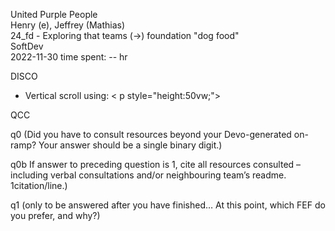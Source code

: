 United Purple People  
Henry (e), Jeffrey (Mathias)  
24_fd - Exploring that teams (->) foundation "dog food"  
SoftDev  
2022-11-30
time spent: -- hr  

DISCO

- Vertical scroll using: < p style="height:50vw;">

QCC


q0 (Did you have to consult resources beyond your Devo-generated on-ramp? Your answer should be a single binary digit.)

q0b If answer to preceding question is 1, cite all resources consulted – including verbal consultations and/or neighbouring team’s readme. 1citation/line.)

q1 (only to be answered after you have finished… At this point, which FEF do you prefer, and why?)
